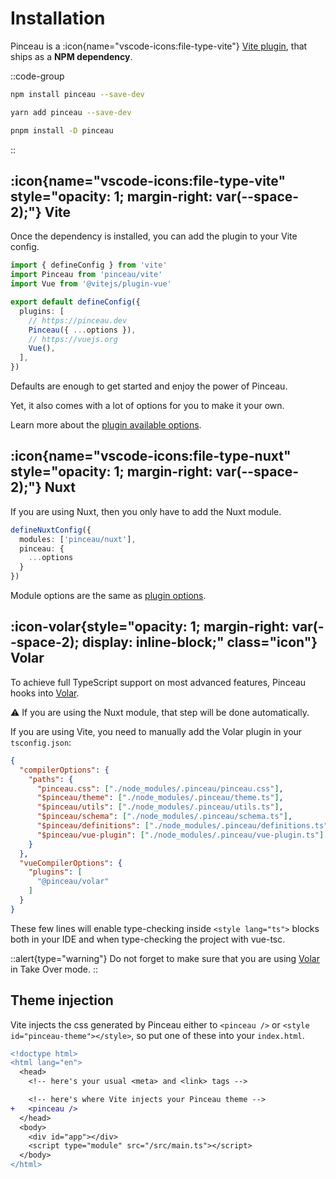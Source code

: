 # Installation

Pinceau is a :icon{name="vscode-icons:file-type-vite"} [Vite plugin](/get-started/setup#vite), that ships as a **NPM dependency**.

::code-group
```bash [npm]
npm install pinceau --save-dev
```

```bash [yarn]
yarn add pinceau --save-dev
```

```bash [pnpm]
pnpm install -D pinceau
```
::

## :icon{name="vscode-icons:file-type-vite" style="opacity: 1; margin-right: var(--space-2);"} Vite

Once the dependency is installed, you can add the plugin to your Vite config.

```ts [vite.config.ts]
import { defineConfig } from 'vite'
import Pinceau from 'pinceau/vite'
import Vue from '@vitejs/plugin-vue'

export default defineConfig({
  plugins: [
    // https://pinceau.dev
    Pinceau({ ...options }),
    // https://vuejs.org
    Vue(),
  ],
})
```

Defaults are enough to get started and enjoy the power of Pinceau.

Yet, it also comes with a lot of options for you to make it your own.

Learn more about the [plugin available options](/advanced/vite-plugin-options).

## :icon{name="vscode-icons:file-type-nuxt" style="opacity: 1; margin-right: var(--space-2);"} Nuxt

If you are using Nuxt, then you only have to add the Nuxt module.

```ts [nuxt.config.ts]
defineNuxtConfig({
  modules: ['pinceau/nuxt'],
  pinceau: {
    ...options
  }
})
```

Module options are the same as [plugin options](/advanced/vite-plugin-options).

## :icon-volar{style="opacity: 1; margin-right: var(--space-2); display: inline-block;" class="icon"} Volar

To achieve full TypeScript support on most advanced features, Pinceau hooks into [Volar](https://github.com/johnsoncodehk/volar).

:warning: If you are using the Nuxt module, that step will be done automatically.

If you are using Vite, you need to manually add the Volar plugin in your `tsconfig.json`:

```json [tsconfig.json]
{
  "compilerOptions": {
    "paths": {
      "pinceau.css": ["./node_modules/.pinceau/pinceau.css"],
      "$pinceau/theme": ["./node_modules/.pinceau/theme.ts"],
      "$pinceau/utils": ["./node_modules/.pinceau/utils.ts"],
      "$pinceau/schema": ["./node_modules/.pinceau/schema.ts"],
      "$pinceau/definitions": ["./node_modules/.pinceau/definitions.ts"],
      "$pinceau/vue-plugin": ["./node_modules/.pinceau/vue-plugin.ts"]
    }
  },
  "vueCompilerOptions": {
    "plugins": [
      "@pinceau/volar"
    ]
  }
}
```

These few lines will enable type-checking inside `<style lang="ts">` blocks both in your IDE and when type-checking the project with vue-tsc.

::alert{type="warning"}
Do not forget to make sure that you are using [Volar](https://github.com/johnsoncodehk/volar) in Take Over mode.
::


## Theme injection

Vite injects the css generated by Pinceau either to `<pinceau />` or `<style id="pinceau-theme"></style>`, so put one of these into your `index.html`.

```diff
<!doctype html>
<html lang="en">
  <head>
    <!-- here's your usual <meta> and <link> tags -->

    <!-- here's where Vite injects your Pinceau theme -->
+   <pinceau />
  </head>
  <body>
    <div id="app"></div>
    <script type="module" src="/src/main.ts"></script>
  </body>
</html>
```
